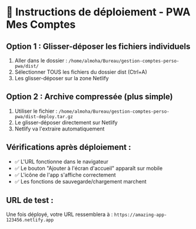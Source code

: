 # 🚀 Instructions de déploiement - PWA Mes Comptes

## Option 1 : Glisser-déposer les fichiers individuels
1. Aller dans le dossier : `/home/almoha/Bureau/gestion-comptes-perso-pwa/dist/`
2. Sélectionner TOUS les fichiers du dossier dist (Ctrl+A)
3. Les glisser-déposer sur la zone Netlify

## Option 2 : Archive compressée (plus simple)
1. Utiliser le fichier : `/home/almoha/Bureau/gestion-comptes-perso-pwa/dist-deploy.tar.gz`
2. Le glisser-déposer directement sur Netlify
3. Netlify va l'extraire automatiquement

## Vérifications après déploiement :
- ✅ L'URL fonctionne dans le navigateur
- ✅ Le bouton "Ajouter à l'écran d'accueil" apparaît sur mobile
- ✅ L'icône de l'app s'affiche correctement
- ✅ Les fonctions de sauvegarde/chargement marchent

## URL de test :
Une fois déployé, votre URL ressemblera à :
`https://amazing-app-123456.netlify.app`